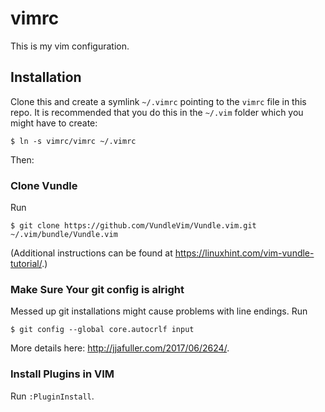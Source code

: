 # vimrc
This is my vim configuration.
## Installation
Clone this and create a symlink `~/.vimrc` pointing to the `vimrc` file in this repo. It is recommended that you do this in the `~/.vim` folder which you might have to create:
```
$ ln -s vimrc/vimrc ~/.vimrc
```
Then:
### Clone Vundle
Run
```
$ git clone https://github.com/VundleVim/Vundle.vim.git ~/.vim/bundle/Vundle.vim
```
(Additional instructions can be found at https://linuxhint.com/vim-vundle-tutorial/.)
### Make Sure Your git config is alright
Messed up git installations might cause problems with line endings. Run 
```
$ git config --global core.autocrlf input
```
More details here: http://jjafuller.com/2017/06/2624/.
### Install Plugins in VIM
Run `:PluginInstall`. 
